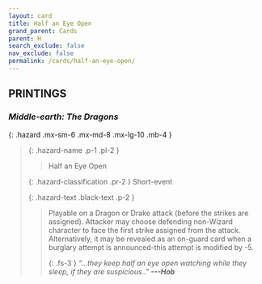```yaml
---
layout: card
title: Half an Eye Open
grand_parent: Cards
parent: H
search_exclude: false
nav_exclude: false
permalink: /cards/half-an-eye-open/
---
```


## PRINTINGS


### _Middle-earth: The Dragons_

{: .hazard .mx-sm-6 .mx-md-8 .mx-lg-10 .mb-4 }
> {: .hazard-name .p-1 .pl-2 }
> > <div class="hazard-mp"></div>
> > <div class="card-name">Half an Eye Open</div>
>
> {: .hazard-classification .pr-2 }
> Short-event
>
> {: .hazard-text .black-text .p-2 }
> > Playable on a Dragon or Drake attack (before the strikes are assigned). Attacker may choose defending non-Wizard character to face the first strike assigned from the attack. Alternatively, it may be revealed as an on-guard card when a burglary attempt is announced-this attempt is modified by -5. 
> > 
> > {: .fs-3 } 
> > _“...they keep half an eye open watching while they sleep, if they are suspicious.."_ ***---&#65279;Hob*** 
>
